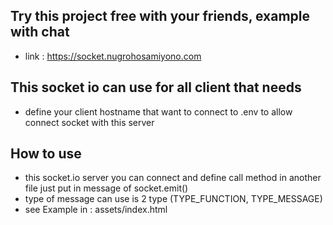 ## Try this project free with your friends, example with chat
- link : https://socket.nugrohosamiyono.com

## This socket io can use for all client that needs
- define your client hostname that want to connect to .env to allow connect socket with this server

## How to use
- this socket.io server you can connect and define call method in another file just put in message of socket.emit()
- type of message can use is 2 type (TYPE_FUNCTION, TYPE_MESSAGE)
- see Example in : assets/index.html

